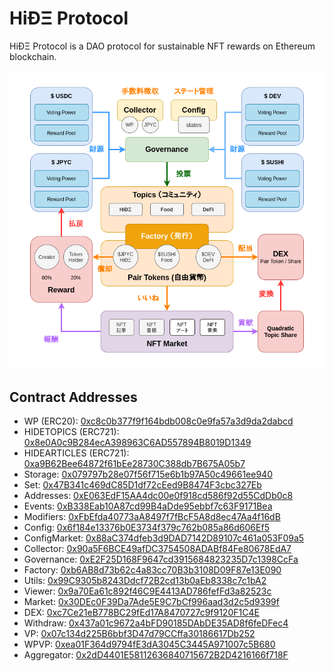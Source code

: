 # HiÐΞ Protocol

HiÐΞ Protocol is a DAO protocol for sustainable NFT rewards on Ethereum blockchain.

![](./assets/protocol-overview.png)

## Contract Addresses

- WP (ERC20): [0xc8c0b377f9f164bdb008c0e9fa57a3d9da2dabcd](https://polygonscan.com/address/0xc8c0b377f9f164bdb008c0e9fa57a3d9da2dabcd)
- HIDETOPICS (ERC721): [0x8e0A0c9B284ecA398963C6AD557894B8019D1349](https://polygonscan.com/address/0x8e0A0c9B284ecA398963C6AD557894B8019D1349)
- HIDEARTICLES (ERC721): [0xa9B62Bee64872f61bEe28730C388db7B675A05b7](https://polygonscan.com/address/0xa9B62Bee64872f61bEe28730C388db7B675A05b7)
- Storage: [0x079797b28e07f56f715e6b1b97A50c49661ee940](https://polygonscan.com/address/0x079797b28e07f56f715e6b1b97A50c49661ee940)
- Set: [0x47B341c469dC85D1df72cEed9B8474F3cbc327Eb](https://polygonscan.com/address/0x47B341c469dC85D1df72cEed9B8474F3cbc327Eb)
- Addresses: [0xE063EdF15AA4dc00e0f918cd586f92d55CdDb0c8](https://polygonscan.com/address/0xE063EdF15AA4dc00e0f918cd586f92d55CdDb0c8)
- Events: [0xB338Eab10A87cd99B4aDde95ebbf7c63F9171Bea](https://polygonscan.com/address/0xB338Eab10A87cd99B4aDde95ebbf7c63F9171Bea)
- Modifiers: [0xFbEfda40773aA8497f7fBcF5A8d8ec47Aa4f16dB](https://polygonscan.com/address/0xFbEfda40773aA8497f7fBcF5A8d8ec47Aa4f16dB)
- Config: [0x6f184e13376b0E3734f379c762b085a86d606Ef5](https://polygonscan.com/address/0x6f184e13376b0E3734f379c762b085a86d606Ef5)
- ConfigMarket: [0x88aC374dfeb3d9DAD7142D89107c461a053F09a5](https://polygonscan.com/address/0x88aC374dfeb3d9DAD7142D89107c461a053F09a5)
- Collector: [0x90a5F6BCE49afDC3754508ADABf84Fe80678EdA7](https://polygonscan.com/address/0x90a5F6BCE49afDC3754508ADABf84Fe80678EdA7)
- Governance: [0xE2F25D168F9647cd3915684823235D7c1398CcFa](https://polygonscan.com/address/0xE2F25D168F9647cd3915684823235D7c1398CcFa)
- Factory: [0xb6AB8d73b62c4a83cc70B3b3108D09F87e13E090](https://polygonscan.com/address/0xb6AB8d73b62c4a83cc70B3b3108D09F87e13E090)
- Utils: [0x99C9305b8243Ddcf72B2cd13b0aEb8338c7c1bA2](https://polygonscan.com/address/0x99C9305b8243Ddcf72B2cd13b0aEb8338c7c1bA2)
- Viewer: [0x9a70Ea61c892f46C9E4413AD786fefFd3a82523c](https://polygonscan.com/address/0x9a70Ea61c892f46C9E4413AD786fefFd3a82523c)
- Market: [0x30DEc0F39Da7Ade5E9C7bCf996aad3d2c5d9399f](https://polygonscan.com/address/0x30DEc0F39Da7Ade5E9C7bCf996aad3d2c5d9399f)
- DEX: [0xc7Ce21eB778BC29fEd17A8470727c9f9120F1C4E](https://polygonscan.com/address/0xc7Ce21eB778BC29fEd17A8470727c9f9120F1C4E)
- Withdraw: [0x437a01c9672a4bFD90185DAbDE35AD8f6feDFec4](https://polygonscan.com/address/0x437a01c9672a4bFD90185DAbDE35AD8f6feDFec4)
- VP: [0x07c134d225B6bbf3D47d79CCffa30186617Db252](https://polygonscan.com/address/0x07c134d225B6bbf3D47d79CCffa30186617Db252)
- WPVP: [0xea01F364d9794fE3dA3045C3445A971007c5B680](https://polygonscan.com/address/0xea01F364d9794fE3dA3045C3445A971007c5B680)
- Aggregator: [0x2dD4401E58112636840715672B2D4216166f718F](https://polygonscan.com/address/0x2dD4401E58112636840715672B2D4216166f718F)
